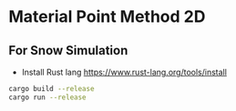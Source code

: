 # Material Point Method 2D

## For Snow Simulation

- Install Rust lang
  https://www.rust-lang.org/tools/install

```bash
cargo build --release
cargo run --release
```
